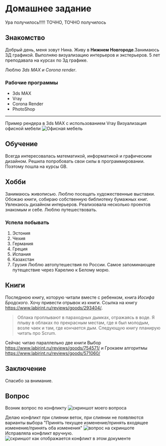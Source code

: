 # Домашнее задание #
Ура получилось!!!!!
ТОЧНО, ТОЧНО получилось
## Знакомство ##
Добрый день, меня зовут Нина. Живу в **Нижнем Новгороде**.Занимаюсь 3Д графикой. Выполняю визуализацию интерьеров и экстерьеров. 5 лет преподавала на курсах по 3д графике. 

Люблю *3ds MAX и Corona render*.
### Рабочие программы ###

* 3ds MAX
* Vray
* Corona Render
* PhotoShop
---
Пример рендера в 3ds MAX с использованием Vray 
Визуализация офисной мебели 
![Офисная мебель](G_Tycoon.jpg)


## Обучение ##
Всегда интересовалась математикой, информатикой и графическим дизайном. Решила попробовать свои силы в программировании. Поэтому пошла на курсы GB. 

## Хобби ##
Занимаюсь живописью. Люблю посещать художественные выставки. Обожаю книги, собираю собственную библиотеку бумажных книг. Увлекаюсь дизайном интерьеров. Реализовала несколько проектов знакомым и себе. Люблю путешествовать.
 

### Успела побывать ###
1. Эстония
2. Чехия
3. Германия
4. Греция
5. Испания
6. Казахстан
7. Грузия
Люблю автопутешествия по России. Самое запоминающее путеществие через Карелию к Белому морю.
## Книги ##

Последнюю книгу, которую читали вместе с ребенком, книга *Иосифа Бродского*. Хочу привести отрывок из книги. Ссылка на книгу https://www.labirint.ru/reviews/goods/293404/.
> Облака проплывают в параходных дымках, отражаясь в воде. Я плыву в облаках по прекрасным местам, где я был молодым, возле чаек и там, где кончается дым.
Следующую книгу планирую читать про Scrum.

Сейчас читаю параллельно две книги Выбор https://www.labirint.ru/reviews/goods/754571/
и Грокаем алгоритмы https://www.labirint.ru/reviews/goods/571060/


## Заключение ##
Спасибо за внимание. 

## Вопрос ##
Возник вопрос по конфликту 
![скриншот моего вопроса](conflict.jpg)

Делаю конфликт при слиянии веток, при слиянии не появляются варианты выбора "Принять текущее изменение/принять входящее изменение/принять оба изменения"
![вопрос на скриншоте](seminar.jpg)
Исправляла конфликт вручную. 
![cкриншот как отображается конфликт в этом документе](question.jpg)




